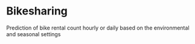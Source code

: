 # Bikesharing
Prediction of bike rental count hourly or daily based on the environmental and seasonal settings

